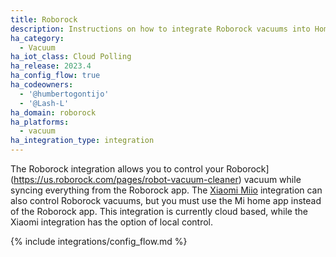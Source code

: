 ```yaml
---
title: Roborock
description: Instructions on how to integrate Roborock vacuums into Home Assistant
ha_category:
  - Vacuum
ha_iot_class: Cloud Polling
ha_release: 2023.4
ha_config_flow: true
ha_codeowners:
  - '@humbertogontijo'
  - '@Lash-L'
ha_domain: roborock
ha_platforms:
  - vacuum
ha_integration_type: integration
---
```


The Roborock integration allows you to control your Roborock](https://us.roborock.com/pages/robot-vacuum-cleaner) vacuum while syncing everything from the Roborock app. The [Xiaomi Miio](https://www.home-assistant.io/integrations/xiaomi_miio/) integration can also control Roborock vacuums, but you must use the Mi home app instead of the Roborock app. This integration is currently cloud based, while the Xiaomi integration has the option of local control.

{% include integrations/config_flow.md %}
